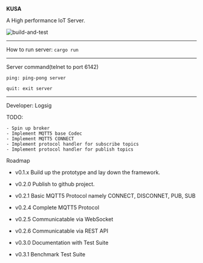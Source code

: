 **KUSA**

A High performance IoT Server.

![build-and-test](https://github.com/Logsig/kusa-rs/workflows/build-and-test/badge.svg?event=push)


---
How to run server:
`cargo run`

---
Server command(telnet to port 6142)

`ping: ping-pong server`

`quit: exit server`

---

Developer: Logsig

TODO:

    - Spin up broker
    - Implement MQTT5 base Codec
    - Implement MQTT5 CONNECT
    - Implement protocol handler for subscribe topics
    - Implement protocol handler for publish topics


Roadmap

- v0.1.x Build up the prototype and lay down the framework.
- v0.2.0 Publish to github project.

- v0.2.1 Basic MQTT5 Protocol namely CONNECT, DISCONNET, PUB, SUB
- v0.2.4 Complete MQTT5 Protocol
- v0.2.5 Communicatable via WebSocket
- v0.2.6 Communicatable via REST API
- v0.3.0 Documentation with Test Suite
- v0.3.1 Benchmark Test Suite